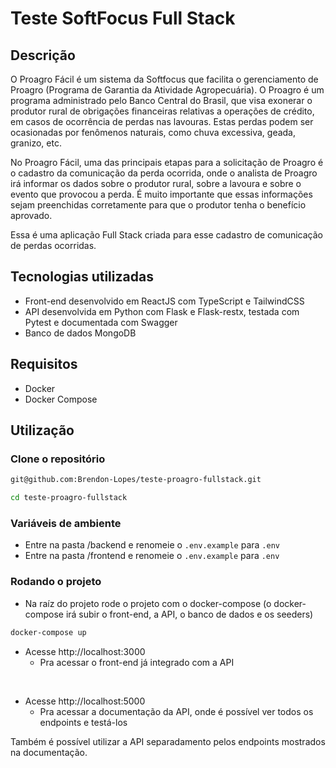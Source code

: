 # Teste SoftFocus Full Stack

## Descrição
O Proagro Fácil é um sistema da Softfocus que facilita o gerenciamento de
Proagro (Programa de Garantia da Atividade Agropecuária). O Proagro é um
programa administrado pelo Banco Central do Brasil, que visa exonerar o produtor
rural de obrigações financeiras relativas a operações de crédito, em casos de
ocorrência de perdas nas lavouras. Estas perdas podem ser ocasionadas por
fenômenos naturais, como chuva excessiva, geada, granizo, etc.

No Proagro Fácil, uma das principais etapas para a solicitação de Proagro é
o cadastro da comunicação da perda ocorrida, onde o analista de Proagro irá
informar os dados sobre o produtor rural, sobre a lavoura e sobre o evento que
provocou a perda. É muito importante que essas informações sejam preenchidas
corretamente para que o produtor tenha o benefício aprovado.

Essa é uma aplicação Full Stack criada para esse cadastro de comunicação de perdas ocorridas.

## Tecnologias utilizadas
 - Front-end desenvolvido em ReactJS com TypeScript e TailwindCSS
 - API desenvolvida em Python com Flask e Flask-restx, testada com Pytest e documentada com Swagger
 - Banco de dados MongoDB

## Requisitos
 - Docker
 - Docker Compose

## Utilização

### Clone o repositório
```bash
git@github.com:Brendon-Lopes/teste-proagro-fullstack.git

cd teste-proagro-fullstack
```

### Variáveis de ambiente
  - Entre na pasta /backend e renomeie o `.env.example` para `.env`
  - Entre na pasta /frontend e renomeie o `.env.example` para `.env`

### Rodando o projeto

- Na raíz do projeto rode o projeto com o docker-compose (o docker-compose irá subir o front-end, a API, o banco de dados e os seeders)

```bash
docker-compose up
```
- Acesse http://localhost:3000
  - Pra acessar o front-end já integrado com a API

<br>

- Acesse http://localhost:5000
  - Pra acessar a documentação da API, onde é possível ver todos os endpoints e testá-los

Também é possível utilizar a API separadamento pelos endpoints mostrados na documentação.

